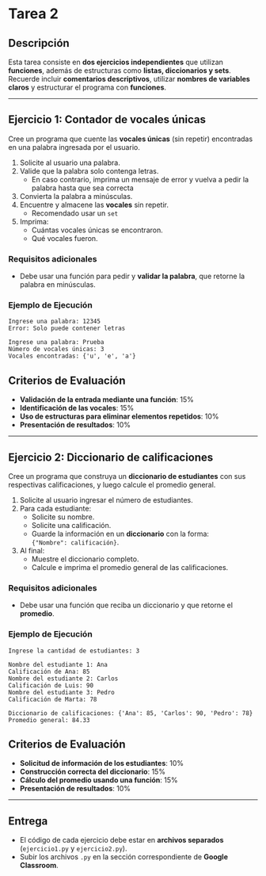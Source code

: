 # Tarea 2
## Descripción
Esta tarea consiste en **dos ejercicios independientes** que utilizan **funciones**, además de estructuras como **listas, diccionarios y sets**.
Recuerde incluir **comentarios descriptivos**, utilizar **nombres de variables claros** y estructurar el programa con **funciones**.

---

## Ejercicio 1: Contador de vocales únicas
Cree un programa que cuente las **vocales únicas** (sin repetir) encontradas en una palabra ingresada por el usuario.

1. Solicite al usuario una palabra.
2. Valide que la palabra solo contenga letras.
   - En caso contrario, imprima un mensaje de error y vuelva a pedir la palabra hasta que sea correcta
3. Convierta la palabra a minúsculas.
4. Encuentre y almacene las **vocales** sin repetir.
   - Recomendado usar un `set`
5. Imprima:
   - Cuántas vocales únicas se encontraron.
   - Qué vocales fueron.

### Requisitos adicionales
- Debe usar una función para pedir y **validar la palabra**, que retorne la palabra en minúsculas.

### Ejemplo de Ejecución
```
Ingrese una palabra: 12345
Error: Solo puede contener letras

Ingrese una palabra: Prueba
Número de vocales únicas: 3
Vocales encontradas: {'u', 'e', 'a'}
```

## Criterios de Evaluación
- **Validación de la entrada mediante una función**: 15%
- **Identificación de las vocales**: 15%
- **Uso de estructuras para eliminar elementos repetidos**: 10%
- **Presentación de resultados**: 10%

---

## Ejercicio 2: Diccionario de calificaciones
Cree un programa que construya un **diccionario de estudiantes** con sus respectivas calificaciones, y luego calcule el promedio general.

1. Solicite al usuario ingresar el número de estudiantes.
2. Para cada estudiante:
   - Solicite su nombre.
   - Solicite una calificación.
   - Guarde la información en un **diccionario** con la forma:  
     `{"Nombre": calificación}`.
3. Al final:
   - Muestre el diccionario completo.
   - Calcule e imprima el promedio general de las calificaciones.

### Requisitos adicionales
- Debe usar una función que reciba un diccionario y que retorne el **promedio**.

### Ejemplo de Ejecución
```
Ingrese la cantidad de estudiantes: 3

Nombre del estudiante 1: Ana
Calificación de Ana: 85
Nombre del estudiante 2: Carlos
Calificación de Luis: 90
Nombre del estudiante 3: Pedro
Calificación de Marta: 78

Diccionario de calificaciones: {'Ana': 85, 'Carlos': 90, 'Pedro': 78}
Promedio general: 84.33
```

## Criterios de Evaluación
- **Solicitud de información de los estudiantes**: 10%
- **Construcción correcta del diccionario**: 15%
- **Cálculo del promedio usando una función**: 15%
- **Presentación de resultados**: 10%

---

## **Entrega**
- El código de cada ejercicio debe estar en **archivos separados** (`ejercicio1.py` y `ejercicio2.py`).
- Subir los archivos `.py` en la sección correspondiente de **Google Classroom**.